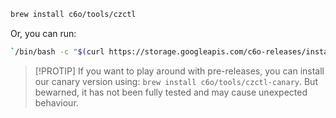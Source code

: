 ```bash
brew install c6o/tools/czctl
```

Or, you can run:

```bash
`/bin/bash -c "$(curl https://storage.googleapis.com/c6o-releases/install-headless.sh)"
```

> [!PROTIP]
> If you want to play around with pre-releases, you can install our canary version using: `brew install c6o/tools/czctl-canary`.  But bewarned, it has not been fully tested and may cause unexpected behaviour.

